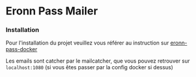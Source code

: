 # Eronn Pass Mailer

### Installation

Pour l'installation du projet veuillez vous référer au instruction sur [eronn-pass-docker](https://github.com/robinmoquet/eronn-pass-docker)

Les emails sont catcher par le mailcatcher, que vous pouvez retrouver sur `localhost:1080` (si vous êtes passer par la config docker si dessus)
